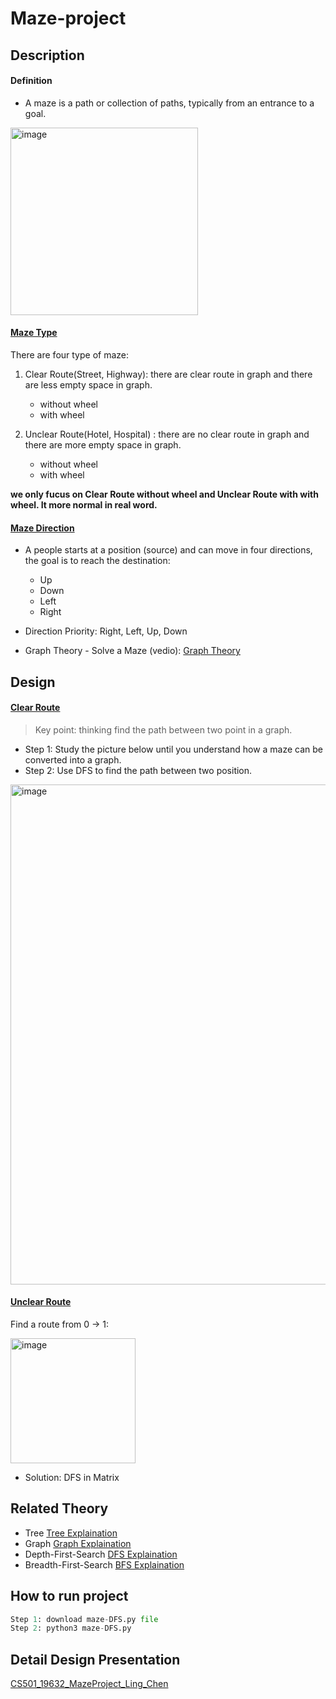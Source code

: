 # Maze-project

## Description

#### Definition

* A maze is a path or collection of paths, typically from an entrance to a goal. 
<img width="300" alt="image" src="https://user-images.githubusercontent.com/93315926/179809703-0d5fb530-163c-49a9-8e10-f05d00b8ccee.png">

#### [Maze Type]()

There are four type of maze:
1. Clear Route(Street, Highway): there are clear route in graph and there are less empty space in graph.
   * without wheel
   * with wheel
   
2. Unclear Route(Hotel, Hospital) : there are no clear route in graph and there are more empty space in graph.
   * without wheel
   * with wheel

**we only fucus on Clear Route without wheel and Unclear Route with with wheel. It more normal in real word.**

#### [Maze Direction]()
* A people starts at a position (source) and can move in four directions, the goal is to reach the destination:
  * Up
  * Down
  * Left
  * Right

* Direction Priority:  Right, Left, Up, Down <br>

* Graph Theory - Solve a Maze (vedio): [Graph Theory](https://www.youtube.com/watch?v=DDPdnywfxuM)

## Design

#### [Clear Route]()

> Key point: thinking find the path between two point in a graph.

* Step 1: Study the picture below until you understand how a maze can be converted into a graph.
* Step 2: Use DFS to find the path between two position.

<img width="800" alt="image" src="https://user-images.githubusercontent.com/93315926/179808769-9a305917-e1c9-4a9a-baad-cdb129e2a7f9.png">

#### [Unclear Route]()

Find a route from 0 -> 1:  <br>

<img width="200" alt="image" src="https://user-images.githubusercontent.com/93315926/180577497-e72e98bd-bbd4-43ad-87c9-e96c86a0845a.png">

* Solution: DFS in Matrix

## Related Theory

* Tree     [Tree Explaination](https://www.geeksforgeeks.org/binary-tree-data-structure/?ref=gcse)
* Graph    [Graph Explaination](https://www.geeksforgeeks.org/graph-data-structure-and-algorithms/?ref=gcse) 
* Depth-First-Search      [DFS Explaination](https://brilliant.org/wiki/depth-first-search-dfs/#complexity-of-depth-first-search)
* Breadth-First-Search      [BFS Explaination](https://www.youtube.com/watch?v=xlVX7dXLS64) 

## How to run project

```python
Step 1: download maze-DFS.py file
Step 2: python3 maze-DFS.py
```

## Detail Design Presentation
[CS501_19632_MazeProject_Ling_Chen](https://docs.google.com/presentation/d/1v43LjrhdWu0MIY3CdU9H1Uvo751W0iz4zujG_3AcO-s/edit?usp=sharing)
